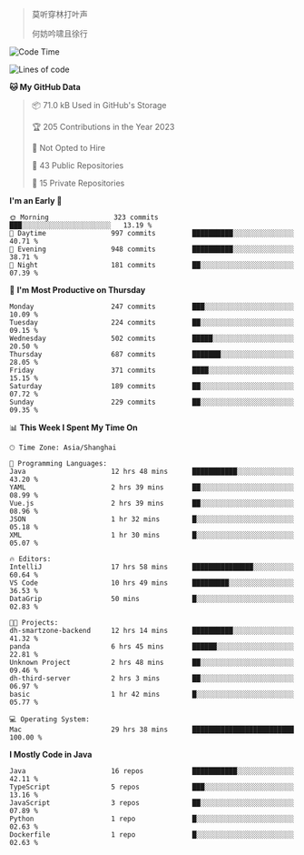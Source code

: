 > 莫听穿林打叶声
> 
> 何妨吟啸且徐行

<!-- ![Github Stats](https://github-readme-stats.vercel.app/api?username=catch6&count_private=true&show_icons=true&theme=gruvbox) -->

<!-- ![Top Langs](https://github-readme-stats.vercel.app/api/top-langs/?username=catch6&layout=compact) -->

<!--START_SECTION:waka-->
![Code Time](http://img.shields.io/badge/Code%20Time-275%20hrs%2035%20mins-blue)

![Lines of code](https://img.shields.io/badge/From%20Hello%20World%20I%27ve%20Written-9.3%20million%20lines%20of%20code-blue)

**🐱 My GitHub Data** 

> 📦 71.0 kB Used in GitHub's Storage 
 > 
> 🏆 205 Contributions in the Year 2023
 > 
> 🚫 Not Opted to Hire
 > 
> 📜 43 Public Repositories 
 > 
> 🔑 15 Private Repositories 
 > 
**I'm an Early 🐤** 

```text
🌞 Morning                323 commits         ███░░░░░░░░░░░░░░░░░░░░░░   13.19 % 
🌆 Daytime                997 commits         ██████████░░░░░░░░░░░░░░░   40.71 % 
🌃 Evening                948 commits         ██████████░░░░░░░░░░░░░░░   38.71 % 
🌙 Night                  181 commits         ██░░░░░░░░░░░░░░░░░░░░░░░   07.39 % 
```
📅 **I'm Most Productive on Thursday** 

```text
Monday                   247 commits         ███░░░░░░░░░░░░░░░░░░░░░░   10.09 % 
Tuesday                  224 commits         ██░░░░░░░░░░░░░░░░░░░░░░░   09.15 % 
Wednesday                502 commits         █████░░░░░░░░░░░░░░░░░░░░   20.50 % 
Thursday                 687 commits         ███████░░░░░░░░░░░░░░░░░░   28.05 % 
Friday                   371 commits         ████░░░░░░░░░░░░░░░░░░░░░   15.15 % 
Saturday                 189 commits         ██░░░░░░░░░░░░░░░░░░░░░░░   07.72 % 
Sunday                   229 commits         ██░░░░░░░░░░░░░░░░░░░░░░░   09.35 % 
```


📊 **This Week I Spent My Time On** 

```text
🕑︎ Time Zone: Asia/Shanghai

💬 Programming Languages: 
Java                     12 hrs 48 mins      ███████████░░░░░░░░░░░░░░   43.20 % 
YAML                     2 hrs 39 mins       ██░░░░░░░░░░░░░░░░░░░░░░░   08.99 % 
Vue.js                   2 hrs 39 mins       ██░░░░░░░░░░░░░░░░░░░░░░░   08.96 % 
JSON                     1 hr 32 mins        █░░░░░░░░░░░░░░░░░░░░░░░░   05.18 % 
XML                      1 hr 30 mins        █░░░░░░░░░░░░░░░░░░░░░░░░   05.07 % 

🔥 Editors: 
IntelliJ                 17 hrs 58 mins      ███████████████░░░░░░░░░░   60.64 % 
VS Code                  10 hrs 49 mins      █████████░░░░░░░░░░░░░░░░   36.53 % 
DataGrip                 50 mins             █░░░░░░░░░░░░░░░░░░░░░░░░   02.83 % 

🐱‍💻 Projects: 
dh-smartzone-backend     12 hrs 14 mins      ██████████░░░░░░░░░░░░░░░   41.32 % 
panda                    6 hrs 45 mins       ██████░░░░░░░░░░░░░░░░░░░   22.81 % 
Unknown Project          2 hrs 48 mins       ██░░░░░░░░░░░░░░░░░░░░░░░   09.46 % 
dh-third-server          2 hrs 3 mins        ██░░░░░░░░░░░░░░░░░░░░░░░   06.97 % 
basic                    1 hr 42 mins        █░░░░░░░░░░░░░░░░░░░░░░░░   05.77 % 

💻 Operating System: 
Mac                      29 hrs 38 mins      █████████████████████████   100.00 % 
```

**I Mostly Code in Java** 

```text
Java                     16 repos            ███████████░░░░░░░░░░░░░░   42.11 % 
TypeScript               5 repos             ███░░░░░░░░░░░░░░░░░░░░░░   13.16 % 
JavaScript               3 repos             ██░░░░░░░░░░░░░░░░░░░░░░░   07.89 % 
Python                   1 repo              █░░░░░░░░░░░░░░░░░░░░░░░░   02.63 % 
Dockerfile               1 repo              █░░░░░░░░░░░░░░░░░░░░░░░░   02.63 % 
```




<!--END_SECTION:waka-->
